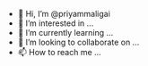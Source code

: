- 👋 Hi, I’m @priyammaligai
- 👀 I’m interested in ...
- 🌱 I’m currently learning ...
- 💞️ I’m looking to collaborate on ...
- 📫 How to reach me ...

<!---
priyammaligai/priyammaligai is a ✨ special ✨ repository because its `README.md` (this file) appears on your GitHub profile.
You can click the Preview link to take a look at your changes.
--->
